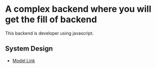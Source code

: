 # A complex backend where you will get the fill of backend

This backend is developer using javascript.

## System Design
 - [Model Link](https://app.eraser.io/workspace/EgMxSe8Ss5u4AmdC6NsU?origin=share)



